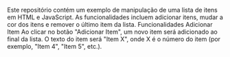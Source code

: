 Este repositório contém um exemplo de manipulação de uma lista de itens em HTML e JavaScript. As funcionalidades incluem adicionar itens, mudar a cor dos itens e remover o último item da lista.
Funcionalidades
Adicionar Item
Ao clicar no botão "Adicionar Item", um novo item será adicionado ao final da lista. O texto do item será "Item X", onde X é o número do item (por exemplo, "Item 4", "Item 5", etc.).
